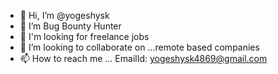 - 👋 Hi, I’m @yogeshysk
- 👀 I’m Bug Bounty Hunter
- 🌱 I'm looking for freelance jobs
- 💞️ I’m looking to collaborate on ...remote based companies
- 📫 How to reach me ... EmailId: yogeshysk4869@gmail.com

<!---
yogeshysk/yogeshysk is a ✨ special ✨ repository because its `README.md` (this file) appears on your GitHub profile.
You can click the Preview link to take a look at your changes.
--->
